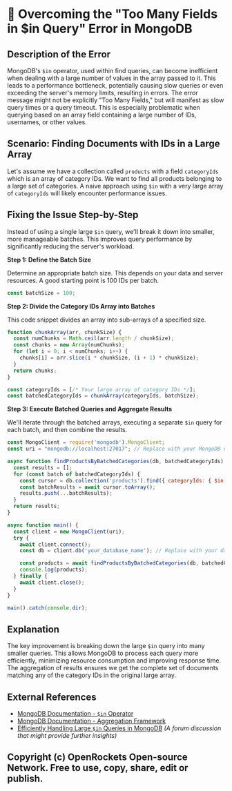 # 🐞 Overcoming the "Too Many Fields in $in Query" Error in MongoDB


## Description of the Error

MongoDB's `$in` operator, used within find queries, can become inefficient when dealing with a large number of values in the array passed to it.  This leads to a performance bottleneck,  potentially causing slow queries or even exceeding the server's memory limits, resulting in errors. The error message might not be explicitly "Too Many Fields," but will manifest as slow query times or a query timeout. This is especially problematic when querying based on an array field containing a large number of IDs, usernames, or other values.

## Scenario: Finding Documents with IDs in a Large Array

Let's assume we have a collection called `products` with a field `categoryIds` which is an array of category IDs.  We want to find all products belonging to a large set of categories.  A naive approach using `$in` with a very large array of `categoryIds` will likely encounter performance issues.


## Fixing the Issue Step-by-Step

Instead of using a single large `$in` query, we'll break it down into smaller, more manageable batches.  This improves query performance by significantly reducing the server's workload.

**Step 1: Define the Batch Size**

Determine an appropriate batch size. This depends on your data and server resources. A good starting point is 100 IDs per batch.

```javascript
const batchSize = 100;
```

**Step 2: Divide the Category IDs Array into Batches**

This code snippet divides an array into sub-arrays of a specified size.

```javascript
function chunkArray(arr, chunkSize) {
  const numChunks = Math.ceil(arr.length / chunkSize);
  const chunks = new Array(numChunks);
  for (let i = 0; i < numChunks; i++) {
    chunks[i] = arr.slice(i * chunkSize, (i + 1) * chunkSize);
  }
  return chunks;
}

const categoryIds = [/* Your large array of category IDs */];
const batchedCategoryIds = chunkArray(categoryIds, batchSize);
```

**Step 3: Execute Batched Queries and Aggregate Results**

We'll iterate through the batched arrays, executing a separate `$in` query for each batch, and then combine the results.

```javascript
const MongoClient = require('mongodb').MongoClient;
const uri = "mongodb://localhost:27017"; // Replace with your MongoDB connection string

async function findProductsByBatchedCategories(db, batchedCategoryIds) {
  const results = [];
  for (const batch of batchedCategoryIds) {
    const cursor = db.collection('products').find({ categoryIds: { $in: batch } });
    const batchResults = await cursor.toArray();
    results.push(...batchResults);
  }
  return results;
}

async function main() {
  const client = new MongoClient(uri);
  try {
    await client.connect();
    const db = client.db('your_database_name'); // Replace with your database name

    const products = await findProductsByBatchedCategories(db, batchedCategoryIds);
    console.log(products);
  } finally {
    await client.close();
  }
}

main().catch(console.dir);

```


## Explanation

The key improvement is breaking down the large `$in` query into many smaller queries. This allows MongoDB to process each query more efficiently, minimizing resource consumption and improving response time.  The aggregation of results ensures we get the complete set of documents matching any of the category IDs in the original large array.


## External References

* [MongoDB Documentation - `$in` Operator](https://www.mongodb.com/docs/manual/reference/operator/query/in/)
* [MongoDB Documentation - Aggregation Framework](https://www.mongodb.com/docs/manual/aggregation/)
* [Efficiently Handling Large `$in` Queries in MongoDB](https://www.mongodb.com/community/forums/t/efficiently-handling-large-in-queries-in-mongodb/138447) *(A forum discussion that might provide further insights)*


## Copyright (c) OpenRockets Open-source Network. Free to use, copy, share, edit or publish.

